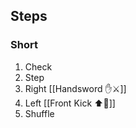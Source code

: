 ## Steps

### Short

1. Check
2. Step
3. Right [[Handsword ✋⚔️]]
4. Left [[Front Kick ⬆️🦵]]
5. Shuffle
